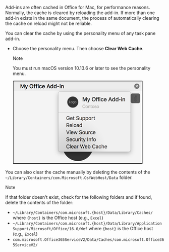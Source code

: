Add-ins are often cached in Office for Mac, for performance reasons. Normally, the cache is cleared by reloading the add-in. If more than one add-in exists in the same document, the process of automatically clearing the cache on reload might not be reliable.

You can clear the cache by using the personality menu of any task pane add-in.
- Choose the personality menu. Then choose **Clear Web Cache**.
    > [!NOTE]
    > You must run macOS version 10.13.6 or later to see the personality menu.
    
    ![Screen shot of clear web cache option on personality menu.](../images/mac-clear-cache-menu.png)

You can also clear the cache manually by deleting the contents of the `~/Library/Containers/com.Microsoft.OsfWebHost/Data` folder.

> [!NOTE]
> If that folder doesn't exist, check for the following folders and if found, delete the contents of the folder:
>    - `~/Library/Containers/com.microsoft.{host}/Data/Library/Caches/` where `{host}` is the Office host (e.g., `Excel`)
>    - `~/Library/Containers/com.microsoft.{host}/Data/Library/Application Support/Microsoft/Office/16.0/Wef` where `{host}` is the Office host (e.g., `Excel`)
>    - `com.microsoft.Office365ServiceV2/Data/Caches/com.microsoft.Office365ServiceV2/`
